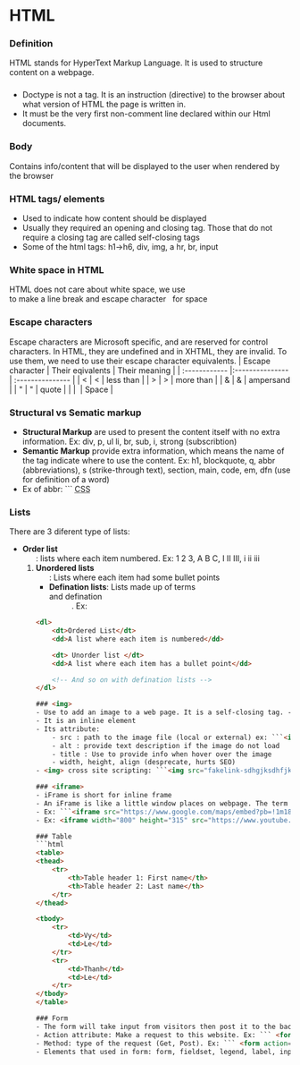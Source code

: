 # HTML

### Definition
HTML stands for HyperText Markup Language. It is used to structure content on a webpage.

### <DOCTYPE html>
- Doctype is not a tag. It is an instruction (directive) to the browser about what version of HTML the page is written in.
- It must be the very first non-comment line declared within our Html documents.

### Body
Contains info/content that will be displayed to the user when rendered by the browser

### HTML tags/ elements
- Used to indicate how content should be displayed
- Usually they required an opening and closing tag. Those that do not require a closing tag are called self-closing tags
- Some of the html tags: h1->h6, div, img, a hr, br, input

### White space in HTML
HTML does not care about white space, we use <br/> to make a line break and escape character &nbsp; for space

### Escape characters
Escape characters are Microsoft specific, and are reserved for control characters. In HTML, they are undefined and in XHTML, they are invalid. To use them, we need to use their escape character equivalents.
| Escape character | Their eqivalents | Their meaning |
| :------------ |:--------------- | :--------------- | 
| < | &lt; | less than |
| > | &gt; | more than |
| & | &amp; | ampersand |
| " | &quot; | quote |
|   |  &nbsp;| Space |

### Structural vs Sematic markup
- **Structural Markup** are used to present the content itself with no extra information. Ex: div, p, ul li, br, sub, i, strong (subscribtion)
- **Semantic Markup** provide extra information, which means the name of the tag indicate where to use the content. Ex: h1, blockquote, q, abbr (abbreviations), s (strike-through text), section, main, code, em, dfn (use for definition of a word)
- Ex of abbr: ``` <abbr title="Cascading Style Sheet">CSS</abbr>

### Lists 
There are 3 diferent type of lists:
- **Order list <ol>** : lists where each item numbered. Ex: 1 2 3, A B C, I II III, i ii iii
- **Unordered lists <ul>**: Lists where each item had some bullet points
- **Defination lists**: Lists made up of terms <dt> and defination <dd>. Ex:
``` html
<dl>
	<dt>Ordered List</dt>
	<dd>A list where each item is numbered</dd>

	<dt> Unorder list </dt>
	<dd>A list where each item has a bullet point</dd>

	<!-- And so on with defination lists -->
</dl>

### <img>
- Use to add an image to a web page. It is a self-closing tag. - 
- It is an inline element
- Its attribute: 
	- src : path to the image file (local or external) ex: ```<img src="../img-folder/abc.png" alt="An image" /> ```
	- alt : provide text description if the image do not load
	- title : Use to provide info when hover over the image
	- width, height, align (desprecate, hurts SEO) 
- <img> cross site scripting: ```<img src="fakelink-sdhgjksdhfjk.com" onerror="console.log('You have been hacked.  Please pay me 1 BTC');">```

### <iframe>
- iFrame is short for inline frame
- An iFrame is like a little window places on webpage. The term is short for inline frame
- Ex: ```<iframe src="https://www.google.com/maps/embed?pb=!1m18!!5m2!1sen!2sus" width="600" height="450" style="border: 6px;" allowfullscreen="" loading="lazy"></iframe>```
- Ex: <iframe width="800" height="315" src="https://www.youtube.com/embed/t2ByLmLnYJ8" frameborder="0" allow="accelerometer; autoplay; clipboard-write; encrypted-media; gyroscope; picture-in-picture" allowfullscreen></iframe>

### Table
```html
<table>
<thead>
	<tr>
		<th>Table header 1: First name</th>
		<th>Table header 2: Last name</th>
	</tr>
</thead>

<tbody>
	<tr>
		<td>Vy</td>
		<td>Le</td>
	</tr>
	<tr>
		<td>Thanh</td>
		<td>Le</td>
	</tr>
</tbody>
</table>

### Form
- The form will take input from visitors then post it to the backend application
- Action attribute: Make a request to this website. Ex: ``` <form action="http:///www.example.com">```
- Method: type of the request (Get, Post). Ex: ``` <form action="http:///www.example.com" method="GET">```
- Elements that used in form: form, fieldset, legend, label, input (type=radio, type=checkbox, type=hidden, type=submit), select - option, textarea 

